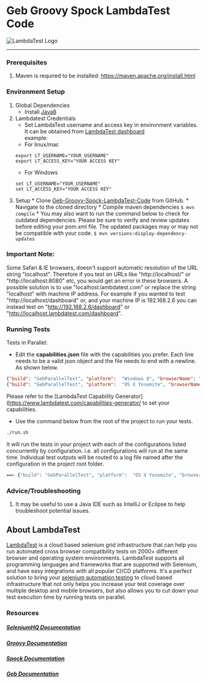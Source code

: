 # Geb Groovy Spock LambdaTest Code

![LambdaTest Logo](https://www.lambdatest.com/static/images/logo.svg)

---

### Prerequisites
1. Maven is required to be installed:
   https://maven.apache.org/install.html

### Environment Setup
1. Global Dependencies
    * Install [Java8](https://www.oracle.com/technetwork/java/javase/downloads/jdk8-downloads-2133151.html)
2. Lambdatest Credentials
    * Set LambdaTest username and access key in environment variables. It can be obtained from [LambdaTest dashboard](https://automation.lambdatest.com/)    
    example:
    - For linux/mac
    ```
    export LT_USERNAME="YOUR_USERNAME"
    export LT_ACCESS_KEY="YOUR ACCESS KEY"
    
    ```
    - For Windows
    ```
    set LT_USERNAME="YOUR_USERNAME"
    set LT_ACCESS_KEY="YOUR ACCESS KEY"
    
    ```
3. Setup
       * Clone [Geb-Groovy-Spock-LambdaTest-Code](https://github.com/LambdaTest/lambdatest-geb-groovy-code.git) from GitHub.
       * Navigate to the cloned directory
       * Compile maven dependencies
       ```
       $ mvn compile
       ```
       * You may also want to run the command below to check for outdated dependencies. Please be sure to verify and review updates before editing your pom.xml file. The updated packages may or may not be compatible with your code.
       	```
       	$ mvn versions:display-dependency-updates
       	```

### Important Note:
Some Safari & IE browsers, doesn't support automatic resolution of the URL string "localhost". Therefore if you test on URLs like "http://localhost/" or "http://localhost:8080" etc, you would get an error in these browsers. A possible solution is to use "localhost.lambdatest.com" or replace the string "localhost" with machine IP address. For example if you wanted to test "http://localhost/dashboard" or, and your machine IP is 192.168.2.6 you can instead test on "http://192.168.2.6/dashboard" or "http://localhost.lambdatest.com/dashboard".

### Running Tests

Tests in Parallel:

* Edit the **capabilities.json** file with the capabilities you prefer. Each line needs to be a valid json object and the file needs to end with a newline. As shown below. 
```json
{"build": "GebParallelTest", "platform":  "Windows 8", "browserName": "Mozilla", "version":"65.0"}
{"build": "GebParallelTest", "platform":  "OS X Yosemite", "browserName": "Chrome", "version":"72.0"}
```
Please refer to the [LambdaTest Capability Generator](https://www.lambdatest.com/capabilities-generator/ to set your capabilities.

* Use the command below from the root of the project to run your tests.
```bash
./run.sh
```
It will run the tests in your project with each of the configurations listed concurrently by configuration. i.e. all configurations will run at the same time. 
Individual test outputs will be routed to a log file named after the configuration in the project root folder. 
```bash
==> {"build": "GebParallelTest", "platform":  "OS X Yosemite", "browserName": "Chrome", "version":"72.0"}.log
```

### Advice/Troubleshooting
1. It may be useful to use a Java IDE such as IntelliJ or Eclipse to help troubleshoot potential issues. 

## About LambdaTest
[LambdaTest](https://www.lambdatest.com/) is a cloud based selenium grid infrastructure that can help you run automated cross browser compatibility tests on 2000+ different browser and operating system environments. LambdaTest supports all programming languages and frameworks that are supported with Selenium, and have easy integrations with all popular CI/CD platforms. It's a perfect solution to bring your [selenium automation testing](https://www.lambdatest.com/selenium-automation) to cloud based infrastructure that not only helps you increase your test coverage over multiple desktop and mobile browsers, but also allows you to cut down your test execution time by running tests on parallel.

### Resources

##### [SeleniumHQ Documentation](http://www.seleniumhq.org/docs/)

##### [Groovy Documentation](http://www.groovy-lang.org/documentation.html)

##### [Spock Documentation](http://spockframework.github.io/spock/docs/1.0/index.html)

##### [Geb Documentation](http://www.gebish.org/manual/current/)
